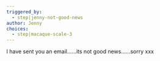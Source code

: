 ```yaml
---
triggered_by:
  - step|jenny-not-good-news
author: Jenny
choices:
  - step|macaque-scale-3
---
```

I have sent you an email......its not good news......sorry xxx
